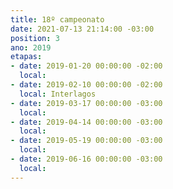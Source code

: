 ```yaml
---
title: 18º campeonato
date: 2021-07-13 21:14:00 -03:00
position: 3
ano: 2019
etapas:
- date: 2019-01-20 00:00:00 -02:00
  local: 
- date: 2019-02-10 00:00:00 -02:00
  local: Interlagos
- date: 2019-03-17 00:00:00 -03:00
  local: 
- date: 2019-04-14 00:00:00 -03:00
  local: 
- date: 2019-05-19 00:00:00 -03:00
  local: 
- date: 2019-06-16 00:00:00 -03:00
  local: 
---
```


